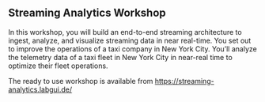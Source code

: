 ## Streaming Analytics Workshop

In this workshop, you will build an end-to-end streaming architecture to ingest, analyze, and visualize streaming data in near real-time. You set out to improve the operations of a taxi company in New York City. You’ll analyze the telemetry data of a taxi fleet in New York City in near-real time to optimize their fleet operations.

The ready to use workshop is available from https://streaming-analytics.labgui.de/


